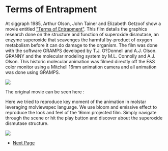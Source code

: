 # Terms of Entrapment

At siggraph 1985, Arthur Olson, John Tainer and Elizabeth Getzoof show a movie entitled ["Terms of Entrapment"](https://history.siggraph.org/animation-video-pod/terms-of-entrapment-by-olson-tainer-and-getzoff/). This film details the graphics research done on the structure and function of superoxide dismutase, an enzyme superoxide that scavenges the harmful by-product of oxygen metabolism before it can do damage to the organism. The film was done with the software GRAMPS developed
by T.J. O?Donnell and A.J. Olson. GRANNY and the molecular modeling system by M.L. Connolly and A.J. Olson. This historic molecular animation was filmed directly off the E&S color monitor using a Mitchell 16mm animation camera and all animation was done using GRAMPS. 

![](https://history.siggraph.org/wp-content/uploads/2023/01/1985-Animation-Olson_Terms-of-Entrapment.jpg)

The original movie can be seen here : 

Here we tried to reproduce key moment of the animation in molstar leveraging molviewspec language. We use bloom and emissive effect to reproduce the look and feel of the 16mm projected film. Simply navigate through the scene or hit the play button and discover about the superoxide dismutase structure.

![](https://external-content.duckduckgo.com/iu/?u=https%3A%2F%2Fwww.museumwaalsdorp.nl%2Fwp-content%2Fuploads%2F2021%2F07%2FComputergroep_23037_gedenkboek_1977-scaled.jpg&f=1&nofb=1&ipt=52e6151eb7906a707576dcda568cf2ff7ba5ec345bc25a2bef13641520885762)


- [Next Page](#B)